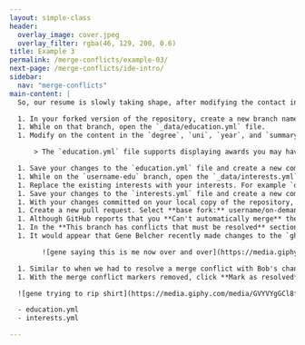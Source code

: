 ```yaml
---
layout: simple-class
header:
  overlay_image: cover.jpeg
  overlay_filter: rgba(46, 129, 200, 0.6)
title: Example 3
permalink: /merge-conflicts/example-03/
next-page: /merge-conflicts/ide-intro/
sidebar:
  nav: "merge-conflicts"
main-content: |
  So, our resume is slowly taking shape, after modifying the contact information in the `_config.yml` file, we turned our attention to the `experience.yml` file, to wrap up, we need to finish adding our _education_ and _interests_ information.

  1. In your forked version of the repository, create a new branch named: `username-edu`.
  1. While on that branch, open the `_data/education.yml` file.
  1. Modify on the content in the `degree`, `uni`, `year`, and `summary` lines.

      > The `education.yml` file supports displaying awards you may have received, you can add that on a new line between `year:` and `summary:`.

  1. Save your changes to the `education.yml` file and create a new commit.
  1. While on the `username-edu` branch, open the `_data/interests.yml` file.
  1. Replace the existing interests with your interests. For example `description: Learning about Git and GitHub` could be one of your interests.
  1. Save your changes to the `interests.yml` file and create a new commit.
  1. With your changes committed on your local copy of the repository, `push` your changes to your remote repository.
  1. Create a new pull request. Select **base fork:** username/on-demand-merge-conflict and the **Comparing changes** screen will use your repository branches. Use the **base:** of `gh-pages` and the **compare:** of `username-edu` (or whatever you named your branch).
  1. Although GitHub reports that you **Can't automatically merge** these changes, you can still click **Create pull request**.
  1. In the **This branch has conflicts that must be resolved** section of the pull request, you can click the **Resolve conflicts** button to resolve the merge conflict.
  1. It would appear that Gene Belcher recently made changes to the `gh-pages` branch and modified the same files you did, this is what is causing the merge conflicts.

        ![gene saying this is me now over and over](https://media.giphy.com/media/3o72F7WA1CWRGRVCEM/giphy.gif)

  1. Similar to when we had to resolve a merge conflict with Bob's changes, remove Gene's contributions from the `education.yml` and `interests.yml` files. If you need a refresher on how to resolve a merge conflict, check the **I need a refresher** section below.
  1. With the merge conflict markers removed, click **Mark as resolved**.

  ![gene trying to rip shirt](https://media.giphy.com/media/GVYVYgGCl8fVC/giphy.gif)

  - education.yml
  - interests.yml

---
```

